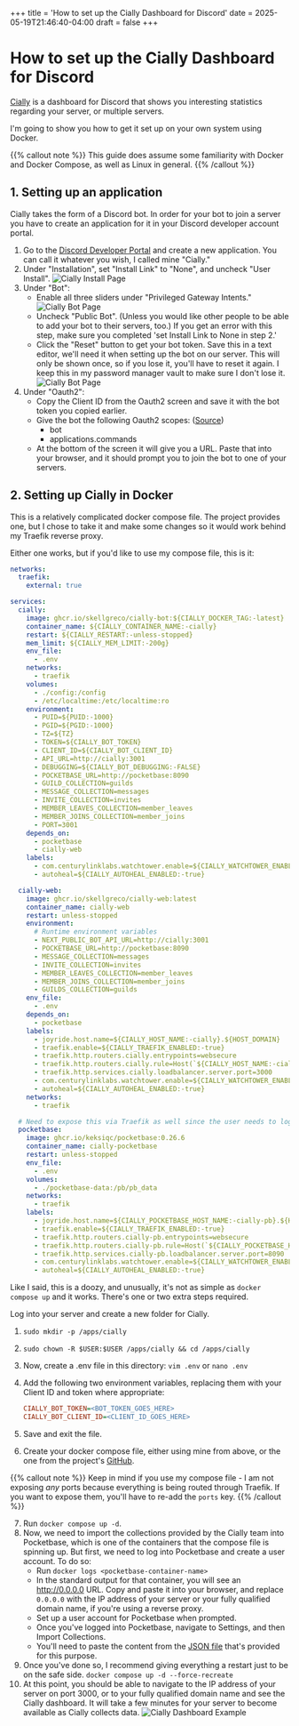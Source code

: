 +++
title = 'How to set up the Cially Dashboard for Discord'
date = 2025-05-19T21:46:40-04:00
draft = false
+++

# How to set up the Cially Dashboard for Discord

[Cially](https://github.com/cially/cially) is a dashboard for Discord that shows you interesting statistics regarding your server, or multiple servers.

I'm going to show you how to get it set up on your own system using Docker.

{{% callout note %}}
This guide does assume some familiarity with Docker and Docker Compose, as well as Linux in general.
{{% /callout %}}

## 1. Setting up an application

Cially takes the form of a Discord bot. In order for your bot to join a server you have to create an application for it in your Discord developer account portal.

1. Go to the [Discord Developer Portal](https://discord.com/developers/applications) and create a new application. You can call it whatever you wish, I called mine "Cially."
2. Under "Installation", set "Install Link" to "None", and uncheck "User Install".
   ![Cially Install Page](images/cially-install-methods.png)
3. Under "Bot":
   - Enable all three sliders under "Privileged Gateway Intents."
     ![Cially Bot Page](images/cially-gateway-intents.png)
   - Uncheck "Public Bot". (Unless you would like other people to be able to add your bot to their servers, too.) If you get an error with this step, make sure you completed 'set Install Link to None in step 2.'
   - Click the "Reset" button to get your bot token. Save this in a text editor, we'll need it when setting up the bot on our server. This will only be shown once, so if you lose it, you'll have to reset it again. I keep this in my password manager vault to make sure I don't lose it.
     ![Cially Bot Page](images/cially-token.png)
4. Under "Oauth2":
   - Copy the Client ID from the Oauth2 screen and save it with the bot token you copied earlier.
   - Give the bot the following Oauth2 scopes: ([Source](https://discordjs.guide/preparations/adding-your-bot-to-servers.html#creating-and-using-your-invite-link))
     - bot
     - applications.commands
   - At the bottom of the screen it will give you a URL. Paste that into your browser, and it should prompt you to join the bot to one of your servers.

## 2. Setting up Cially in Docker

This is a relatively complicated docker compose file. The project provides one, but I chose to take it and make some changes so it would work behind my Traefik reverse proxy.

Either one works, but if you'd like to use my compose file, this is it:

```yaml
networks:
  traefik:
    external: true

services:
  cially:
    image: ghcr.io/skellgreco/cially-bot:${CIALLY_DOCKER_TAG:-latest}
    container_name: ${CIALLY_CONTAINER_NAME:-cially}
    restart: ${CIALLY_RESTART:-unless-stopped}
    mem_limit: ${CIALLY_MEM_LIMIT:-200g}
    env_file:
      - .env
    networks:
      - traefik
    volumes:
      - ./config:/config
      - /etc/localtime:/etc/localtime:ro
    environment:
      - PUID=${PUID:-1000}
      - PGID=${PGID:-1000}
      - TZ=${TZ}
      - TOKEN=${CIALLY_BOT_TOKEN}
      - CLIENT_ID=${CIALLY_BOT_CLIENT_ID}
      - API_URL=http://cially:3001
      - DEBUGGING=${CIALLY_BOT_DEBUGGING:-FALSE}
      - POCKETBASE_URL=http://pocketbase:8090
      - GUILD_COLLECTION=guilds
      - MESSAGE_COLLECTION=messages
      - INVITE_COLLECTION=invites
      - MEMBER_LEAVES_COLLECTION=member_leaves
      - MEMBER_JOINS_COLLECTION=member_joins
      - PORT=3001
    depends_on:
      - pocketbase
      - cially-web
    labels:
      - com.centurylinklabs.watchtower.enable=${CIALLY_WATCHTOWER_ENABLED:-true}
      - autoheal=${CIALLY_AUTOHEAL_ENABLED:-true}

  cially-web:
    image: ghcr.io/skellgreco/cially-web:latest
    container_name: cially-web
    restart: unless-stopped
    environment:
      # Runtime environment variables
      - NEXT_PUBLIC_BOT_API_URL=http://cially:3001
      - POCKETBASE_URL=http://pocketbase:8090
      - MESSAGE_COLLECTION=messages
      - INVITE_COLLECTION=invites
      - MEMBER_LEAVES_COLLECTION=member_leaves
      - MEMBER_JOINS_COLLECTION=member_joins
      - GUILDS_COLLECTION=guilds
    env_file:
      - .env
    depends_on:
      - pocketbase
    labels:
      - joyride.host.name=${CIALLY_HOST_NAME:-cially}.${HOST_DOMAIN}
      - traefik.enable=${CIALLY_TRAEFIK_ENABLED:-true}
      - traefik.http.routers.cially.entrypoints=websecure
      - traefik.http.routers.cially.rule=Host(`${CIALLY_HOST_NAME:-cially}.${HOST_DOMAIN}`)
      - traefik.http.services.cially.loadbalancer.server.port=3000
      - com.centurylinklabs.watchtower.enable=${CIALLY_WATCHTOWER_ENABLED:-true}
      - autoheal=${CIALLY_AUTOHEAL_ENABLED:-true}
    networks:
      - traefik

  # Need to expose this via Traefik as well since the user needs to log into Pocketbase and configure it.
  pocketbase:
    image: ghcr.io/keksiqc/pocketbase:0.26.6
    container_name: cially-pocketbase
    restart: unless-stopped
    env_file:
      - .env
    volumes:
      - ./pocketbase-data:/pb/pb_data
    networks:
      - traefik
    labels:
      - joyride.host.name=${CIALLY_POCKETBASE_HOST_NAME:-cially-pb}.${HOST_DOMAIN}
      - traefik.enable=${CIALLY_TRAEFIK_ENABLED:-true}
      - traefik.http.routers.cially-pb.entrypoints=websecure
      - traefik.http.routers.cially-pb.rule=Host(`${CIALLY_POCKETBASE_HOST_NAME:-cially-pb}.${HOST_DOMAIN}`)
      - traefik.http.services.cially-pb.loadbalancer.server.port=8090
      - com.centurylinklabs.watchtower.enable=${CIALLY_WATCHTOWER_ENABLED:-true}
      - autoheal=${CIALLY_AUTOHEAL_ENABLED:-true}
```

Like I said, this is a doozy, and unusually, it's not as simple as `docker compose up` and it works. There's one or two extra steps required.

Log into your server and create a new folder for Cially.

1. `sudo mkdir -p /apps/cially`
2. `sudo chown -R $USER:$USER /apps/cially && cd /apps/cially`
3. Now, create a .env file in this directory: `vim .env` or `nano .env`
4. Add the following two environment variables, replacing them with your Client ID and token where appropriate:

   ```ini
   CIALLY_BOT_TOKEN=<BOT_TOKEN_GOES_HERE>
   CIALLY_BOT_CLIENT_ID=<CLIENT_ID_GOES_HERE>
   ```

5. Save and exit the file.
6. Create your docker compose file, either using mine from above, or the one from the project's [GitHub](https://github.com/cially/cially/blob/main/docker-compose.yaml).

{{% callout note %}}
Keep in mind if you use my compose file - I am not exposing _any_ ports because everything is being routed through Traefik. If you want to expose them, you'll have to re-add the `ports` key.
{{% /callout %}}

7. Run `docker compose up -d`.
8. Now, we need to import the collections provided by the Cially team into Pocketbase, which is one of the containers that the compose file is spinning up. But first, we need to log into Pocketbase and create a user account. To do so:
   - Run `docker logs <pocketbase-container-name>`
   - In the standard output for that container, you will see an http://0.0.0.0 URL. Copy and paste it into your browser, and replace `0.0.0.0` with the IP address of your server or your fully qualified domain name, if you're using a reverse proxy.
   - Set up a user account for Pocketbase when prompted.
   - Once you've logged into Pocketbase, navigate to Settings, and then Import Collections.
   - You'll need to paste the content from the [JSON file](https://github.com/cially/cially/blob/main/pocketbase/pb_schema.json) that's provided for this purpose.
9. Once you've done so, I recommend giving everything a restart just to be on the safe side.
   `docker compose up -d --force-recreate`
10. At this point, you should be able to navigate to the IP address of your server on port 3000, or to your fully qualified domain name and see the Cially dashboard. It will take a few minutes for your server to become available as Cially collects data.
    ![Cially Dashboard Example](images/cially-dashboard-final.png)
